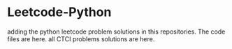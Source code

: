 # Leetcode-Python
adding the python leetcode problem solutions in this repositories. 
The code files are here.
all CTCI problems solutions are here.























































































































































































































































































































































































































































































































































































































































































































































































































































































































































































































































































































































































































































































































